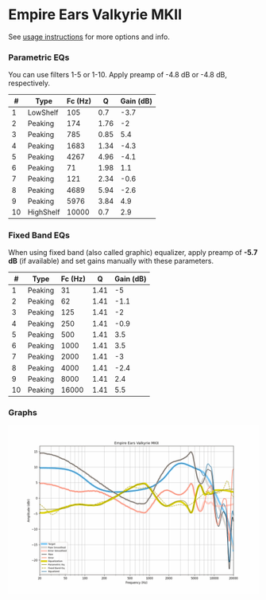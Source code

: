 # Empire Ears Valkyrie MKII
See [usage instructions](https://github.com/jaakkopasanen/AutoEq#usage) for more options and info.

### Parametric EQs
You can use filters 1-5 or 1-10. Apply preamp of -4.8 dB or -4.8 dB, respectively.

|   # | Type      |   Fc (Hz) |    Q |   Gain (dB) |
|-----|-----------|-----------|------|-------------|
|   1 | LowShelf  |       105 | 0.7  |        -3.7 |
|   2 | Peaking   |       174 | 1.76 |        -2   |
|   3 | Peaking   |       785 | 0.85 |         5.4 |
|   4 | Peaking   |      1683 | 1.34 |        -4.3 |
|   5 | Peaking   |      4267 | 4.96 |        -4.1 |
|   6 | Peaking   |        71 | 1.98 |         1.1 |
|   7 | Peaking   |       121 | 2.34 |        -0.6 |
|   8 | Peaking   |      4689 | 5.94 |        -2.6 |
|   9 | Peaking   |      5976 | 3.84 |         4.9 |
|  10 | HighShelf |     10000 | 0.7  |         2.9 |

### Fixed Band EQs
When using fixed band (also called graphic) equalizer, apply preamp of **-5.7 dB** (if available) and set gains manually with these parameters.

|   # | Type    |   Fc (Hz) |    Q |   Gain (dB) |
|-----|---------|-----------|------|-------------|
|   1 | Peaking |        31 | 1.41 |        -5   |
|   2 | Peaking |        62 | 1.41 |        -1.1 |
|   3 | Peaking |       125 | 1.41 |        -2   |
|   4 | Peaking |       250 | 1.41 |        -0.9 |
|   5 | Peaking |       500 | 1.41 |         3.5 |
|   6 | Peaking |      1000 | 1.41 |         3.5 |
|   7 | Peaking |      2000 | 1.41 |        -3   |
|   8 | Peaking |      4000 | 1.41 |        -2.4 |
|   9 | Peaking |      8000 | 1.41 |         2.4 |
|  10 | Peaking |     16000 | 1.41 |         5.5 |

### Graphs
![](./Empire%20Ears%20Valkyrie%20MKII.png)
